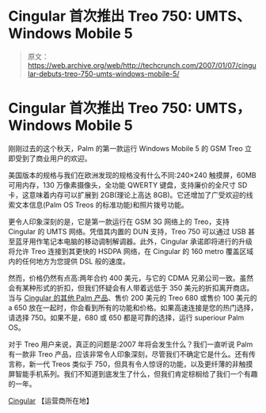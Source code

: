 # Cingular 首次推出 Treo 750: UMTS、Windows Mobile 5

> 原文：<https://web.archive.org/web/http://techcrunch.com/2007/01/07/cingular-debuts-treo-750-umts-windows-mobile-5/>

# Cingular 首次推出 Treo 750: UMTS，Windows Mobile 5

刚刚过去的这个秋天，Palm 的第一款运行 Windows Mobile 5 的 GSM Treo 立即受到了商业用户的欢迎。

美国版本的规格与我们在欧洲发现的规格没有什么不同:240×240 触摸屏，60MB 可用内存，130 万像素摄像头，全功能 QWERTY 键盘，支持廉价的全尺寸 SD 卡，这意味着内存可以扩展到 2GB(理论上高达 8GB)。它还增加了广受欢迎的线索文本信息(Palm OS Treos 的标准功能)和照片拨号功能。

更令人印象深刻的是，它是第一款运行在 GSM 3G 网络上的 Treo，支持 Cingular 的 UMTS 网络。凭借其内置的 DUN 支持，Treo 750 可以通过 USB 甚至蓝牙用作笔记本电脑的移动调制解调器。此外，Cingular 承诺即将进行的升级将允许 Treo 连接到其更快的 HSDPA 网络，在 Cingular 的 160 metro 覆盖区域内的任何地方为您提供 DSL 般的速度。

然而，价格仍然有点高:两年合约 400 美元，与它的 CDMA 兄弟公司一致。虽然会有某种形式的折扣，但我们怀疑会有人带着远低于 350 美元的折扣离开商店。当与 [Cingular 的其他 Palm 产品](https://web.archive.org/web/20201126235219/http://crunchgear.com/2006/11/25/crunchgear-spends-turkey-day-with-treo-680/)、售价 200 美元的 Treo 680 或售价 100 美元的 a 650 放在一起时，你会看到所有的功能和价格。如果高速连接是您的热门选择，请选择 750。如果不是，680 或 650 都是可靠的选择，运行 superiour Palm OS。

对于 Treo 用户来说，真正的问题是:2007 年将会发生什么？我们一直听说 Palm 有一款非 Treo 产品，应该非常令人印象深刻，尽管我们不确定它是什么。还有传言称，新一代 Treos 类似于 750，但具有令人惊讶的功能，以及更纤薄的非触摸屏智能手机系列。我们不知道到底发生了什么，但我们肯定棕榈给了我们一个有趣的一年。

[Cingular](https://web.archive.org/web/20201126235219/http://www.cingular.com/) 【运营商所在地】